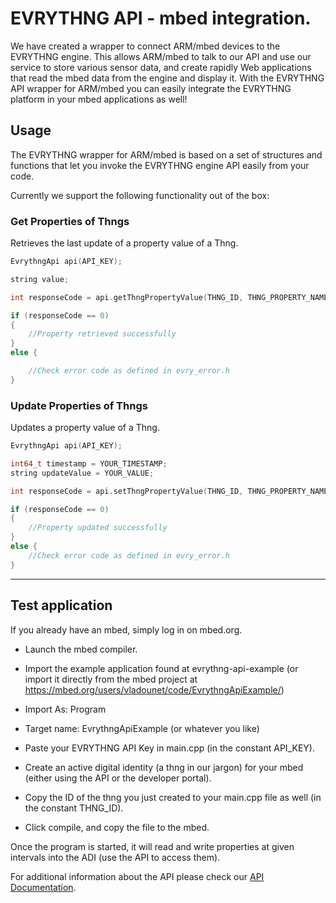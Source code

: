 EVRYTHNG API - mbed integration.
=============================================================
We have created a wrapper to connect ARM/mbed devices to the EVRYTHNG engine. This allows ARM/mbed to talk to our API and use our service to store various sensor data, and create rapidly Web applications that read the mbed data from the engine and display it. With the EVRYTHNG API wrapper for ARM/mbed you can easily integrate the EVRYTHNG platform in your mbed applications as well!

## Usage ##

The EVRYTHNG wrapper for ARM/mbed is based on a set of structures and functions that let you invoke the EVRYTHNG engine API easily from your code.

Currently we support the following functionality out of the box:

### Get Properties of Thngs ###
Retrieves the last update of a property value of a Thng.
```c
EvrythngApi api(API_KEY);

string value;

int responseCode = api.getThngPropertyValue(THNG_ID, THNG_PROPERTY_NAME, value);

if (responseCode == 0)
{
    //Property retrieved successfully
}
else {

    //Check error code as defined in evry_error.h
}
```
### Update Properties of Thngs ###
Updates a property value of a Thng.
```c
EvrythngApi api(API_KEY);

int64_t timestamp = YOUR_TIMESTAMP;
string updateValue = YOUR_VALUE;

int responseCode = api.setThngPropertyValue(THNG_ID, THNG_PROPERTY_NAME, updateValue, timestamp);

if (responseCode == 0)
{
    //Property updated successfully
}
else {
    //Check error code as defined in evry_error.h
}

```
----------
## Test application ##

If you already have an mbed, simply log in on mbed.org.

- Launch the mbed compiler.
- Import the example application found at evrythng-api-example (or import it directly from the mbed project at https://mbed.org/users/vladounet/code/EvrythngApiExample/) 
 - Import As: Program
 - Target name: EvrythngApiExample (or whatever you like)

- Paste your EVRYTHNG API Key in main.cpp (in the constant API_KEY).
- Create an active digital identity (a thng in our jargon) for your mbed (either using the API or the developer portal).
- Copy the ID of the thng you just created to your main.cpp file as well (in the constant THNG_ID).
- Click compile, and copy the file to the mbed.

Once the program is started, it will read and write properties at given intervals into the ADI (use the API to access them).

For additional information about the API please check our [API Documentation](https://developers.evrythng.com/docs/evrythng-developer-resources).
